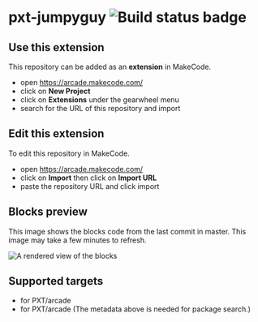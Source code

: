 # pxt-jumpyguy ![Build status badge](https://github.com/hensun111/pxt-jumpyguy/workflows/MakeCode/badge.svg)



## Use this extension

This repository can be added as an **extension** in MakeCode.

* open https://arcade.makecode.com/
* click on **New Project**
* click on **Extensions** under the gearwheel menu
* search for the URL of this repository and import

## Edit this extension

To edit this repository in MakeCode.

* open https://arcade.makecode.com/
* click on **Import** then click on **Import URL**
* paste the repository URL and click import

## Blocks preview

This image shows the blocks code from the last commit in master.
This image may take a few minutes to refresh.

![A rendered view of the blocks](https://github.com/hensun111/pxt-jumpyguy/raw/master/.makecode/blocks.png)

## Supported targets

* for PXT/arcade
* for PXT/arcade
(The metadata above is needed for package search.)

